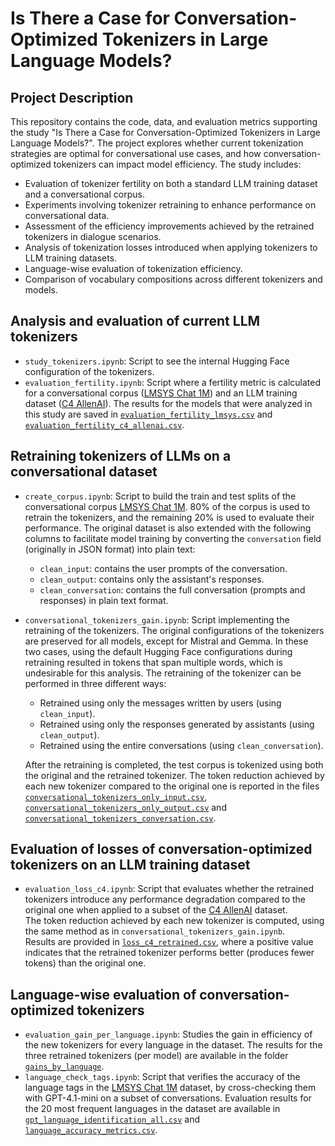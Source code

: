 # Is There a Case for Conversation-Optimized Tokenizers in Large Language Models?

## Project Description
This repository contains the code, data, and evaluation metrics supporting the study "Is There a Case for Conversation-Optimized Tokenizers in Large Language Models?". The project explores whether current tokenization strategies are optimal for conversational use cases, and how conversation-optimized tokenizers can impact model efficiency.
The study includes:

- Evaluation of tokenizer fertility on both a standard LLM training dataset and a conversational corpus.
- Experiments involving tokenizer retraining to enhance performance on conversational data.
- Assessment of the efficiency improvements achieved by the retrained tokenizers in dialogue scenarios.
- Analysis of tokenization losses introduced when applying tokenizers to LLM training datasets.
- Language-wise evaluation of tokenization efficiency.
- Comparison of vocabulary compositions across different tokenizers and models.


## Analysis and evaluation of current LLM tokenizers
- `study_tokenizers.ipynb`: Script to see the internal Hugging Face configuration of the tokenizers.
- `evaluation_fertility.ipynb`: Script where a fertility metric is calculated for a conversational corpus ([LMSYS Chat 1M](https://huggingface.co/datasets/lmsys/lmsys-chat-1m)) and an LLM training dataset ([C4 AllenAI](https://huggingface.co/datasets/allenai/c4)). The results for the models that were analyzed in this study are saved in [`evaluation_fertility_lmsys.csv`](./evaluation_fertility_lmsys.csv) and  
  [`evaluation_fertility_c4_allenai.csv`](./evaluation_fertility_c4_allenai.csv).

## Retraining tokenizers of LLMs on a conversational dataset
- `create_corpus.ipynb`: Script to build the train and test splits of the conversational corpus [LMSYS Chat 1M](https://huggingface.co/datasets/lmsys/lmsys-chat-1m). 80% of the corpus is used to retrain the tokenizers, and the remaining 20% is used to evaluate their performance.
The original dataset is also extended with the following columns to facilitate model training by converting the `conversation` field (originally in JSON format) into plain text:
  - `clean_input`: contains the user prompts of the conversation.
  - `clean_output`: contains only the assistant's responses.
  - `clean_conversation`: contains the full conversation (prompts and responses) in plain text format.
- `conversational_tokenizers_gain.ipynb`: Script implementing the retraining of the tokenizers. The original configurations of the tokenizers are preserved for all models, except for Mistral and Gemma. In these two cases, using the default Hugging Face configurations during retraining resulted in tokens that span multiple words, which is undesirable for this analysis. The retraining of the tokenizer can be performed in three different ways:
  - Retrained using only the messages written by users (using `clean_input`).
  - Retrained using only the responses generated by assistants (using `clean_output`).
  - Retrained using the entire conversations (using `clean_conversation`).
    
  After the retraining is completed, the test corpus is tokenized using both the original and the retrained tokenizer. The token reduction achieved by each new tokenizer compared to the original one is reported in the files [`conversational_tokenizers_only_input.csv`](./conversational_tokenizers_only_input.csv), [`conversational_tokenizers_only_output.csv`](./conversational_tokenizers_only_output.csv) and [`conversational_tokenizers_conversation.csv`](./conversational_tokenizers_conversation.csv).

## Evaluation of losses of conversation-optimized tokenizers on an LLM training dataset
- `evaluation_loss_c4.ipynb`: Script that evaluates whether the retrained tokenizers introduce any performance degradation compared to the original one when applied to a subset of the [C4 AllenAI](https://huggingface.co/datasets/allenai/c4) dataset.  
  The token reduction achieved by each new tokenizer is computed, using the same method as in `conversational_tokenizers_gain.ipynb`.  
  Results are provided in [`loss_c4_retrained.csv`](./loss_c4_retrained.csv), where a positive value indicates that the retrained tokenizer performs better (produces fewer tokens) than the original one.

## Language-wise evaluation of conversation-optimized tokenizers
- `evaluation_gain_per_language.ipynb`: Studies the gain in efficiency of the new tokenizers for every language in the dataset. The results for the three retrained tokenizers (per model) are available in the folder [`gains_by_language`](./gains_by_language). 
- `language_check_tags.ipynb`: Script that verifies the accuracy of the language tags in the [LMSYS Chat 1M](https://huggingface.co/datasets/lmsys/lmsys-chat-1m) dataset, by cross-checking them with GPT-4.1-mini on a subset of conversations. Evaluation results for the 20 most frequent languages in the dataset are available in [`gpt_language_identification_all.csv`](./gpt_language_identification_all.csv) and [`language_accuracy_metrics.csv`](./language_accuracy_metrics.csv).

  
